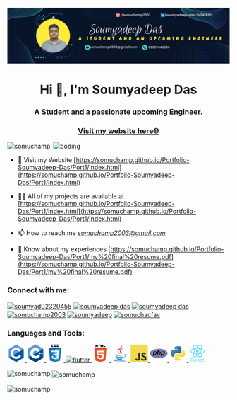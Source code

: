 ![logo](https://github.com/Somuchamp/Somuchamp/blob/main/somu.png)
<h1 align="center">Hi 👋, I'm Soumyadeep Das</h1>
<h3 align="center">A Student and a passionate upcoming Engineer.</h3>
<h3 align="center"><a href="[https://somuchamp.github.io/Portfolio-Soumyadeep-Das/Port1/index.html](https://somuchamp.github.io/Portfolio-Soumyadeep-Das/Port1/index.html](https://somuchamp.github.io/Portfolio-Soumyadeep-Das/Port1/index.html)">Visit my website here🌐</a></h3>
<img align="right" alt="coding" width="400" src="https://encrypted-tbn0.gstatic.com/images?q=tbn:ANd9GcTIrOCDpVQlw2KFpiitRJUJHN1rDRGRbNTk0Q&s">

<p align="left"> <img src="https://komarev.com/ghpvc/?username=somuchamp&label=Profile%20views&color=0e75b6&style=flat" alt="somuchamp" /> </p>

- 🔭 Visit my Website [https://somuchamp.github.io/Portfolio-Soumyadeep-Das/Port1/index.html](https://somuchamp.github.io/Portfolio-Soumyadeep-Das/Port1/index.html)

- 👨‍💻 All of my projects are available at [https://somuchamp.github.io/Portfolio-Soumyadeep-Das/Port1/index.html](https://somuchamp.github.io/Portfolio-Soumyadeep-Das/Port1/index.html)

- 📫 How to reach me *somuchamp2003@gmail.com*

- 📄 Know about my experiences [https://somuchamp.github.io/Portfolio-Soumyadeep-Das/Port1/my%20final%20resume.pdf](https://somuchamp.github.io/Portfolio-Soumyadeep-Das/Port1/my%20final%20resume.pdf)

<h3 align="left">Connect with me:</h3>
<p align="left">
<a href="https://twitter.com/soumyad02320455" target="blank"><img align="center" src="https://raw.githubusercontent.com/rahuldkjain/github-profile-readme-generator/master/src/images/icons/Social/twitter.svg" alt="soumyad02320455" height="30" width="40" /></a>
<a href="https://www.linkedin.com/in/soumyadeep-das-2a0419252/" target="blank"><img align="center" src="https://raw.githubusercontent.com/rahuldkjain/github-profile-readme-generator/master/src/images/icons/Social/linked-in-alt.svg" alt="soumyadeep das" height="30" width="40" /></a>
<a href="https://fb.com/soumyadeep das" target="blank"><img align="center" src="https://raw.githubusercontent.com/rahuldkjain/github-profile-readme-generator/master/src/images/icons/Social/facebook.svg" alt="soumyadeep das" height="30" width="40" /></a>
<a href="https://instagram.com/somuchamp2003" target="blank"><img align="center" src="https://raw.githubusercontent.com/rahuldkjain/github-profile-readme-generator/master/src/images/icons/Social/instagram.svg" alt="somuchamp2003" height="30" width="40" /></a>
<a href="https://www.codechef.com/users/soumyadeep" target="blank"><img align="center" src="https://cdn.jsdelivr.net/npm/simple-icons@3.1.0/icons/codechef.svg" alt="soumyadeep" height="30" width="40" /></a>
<a href="https://auth.geeksforgeeks.org/user/somuchacfav" target="blank"><img align="center" src="https://raw.githubusercontent.com/rahuldkjain/github-profile-readme-generator/master/src/images/icons/Social/geeks-for-geeks.svg" alt="somuchacfav" height="30" width="40" /></a>
</p>

<h3 align="left">Languages and Tools:</h3>
<p align="left"> <a href="https://www.cprogramming.com/" target="_blank" rel="noreferrer"> <img src="https://raw.githubusercontent.com/devicons/devicon/master/icons/c/c-original.svg" alt="c" width="40" height="40"/> </a> <a href="https://www.w3schools.com/cpp/" target="_blank" rel="noreferrer"> <img src="https://raw.githubusercontent.com/devicons/devicon/master/icons/cplusplus/cplusplus-original.svg" alt="cplusplus" width="40" height="40"/> </a> <a href="https://www.w3schools.com/css/" target="_blank" rel="noreferrer"> <img src="https://raw.githubusercontent.com/devicons/devicon/master/icons/css3/css3-original-wordmark.svg" alt="css3" width="40" height="40"/> </a> <a href="https://flutter.dev" target="_blank" rel="noreferrer"> <img src="https://www.vectorlogo.zone/logos/flutterio/flutterio-icon.svg" alt="flutter" width="40" height="40"/> </a> <a href="https://www.w3.org/html/" target="_blank" rel="noreferrer"> <img src="https://raw.githubusercontent.com/devicons/devicon/master/icons/html5/html5-original-wordmark.svg" alt="html5" width="40" height="40"/> </a> <a href="https://www.java.com" target="_blank" rel="noreferrer"> <img src="https://raw.githubusercontent.com/devicons/devicon/master/icons/java/java-original.svg" alt="java" width="40" height="40"/> </a> <a href="https://developer.mozilla.org/en-US/docs/Web/JavaScript" target="_blank" rel="noreferrer"> <img src="https://raw.githubusercontent.com/devicons/devicon/master/icons/javascript/javascript-original.svg" alt="javascript" width="40" height="40"/> </a> <a href="https://www.php.net" target="_blank" rel="noreferrer"> <img src="https://raw.githubusercontent.com/devicons/devicon/master/icons/php/php-original.svg" alt="php" width="40" height="40"/> </a> <a href="https://www.python.org" target="_blank" rel="noreferrer"> <img src="https://raw.githubusercontent.com/devicons/devicon/master/icons/python/python-original.svg" alt="python" width="40" height="40"/> </a> <a href="https://reactjs.org/" target="_blank" rel="noreferrer"> <img src="https://raw.githubusercontent.com/devicons/devicon/master/icons/react/react-original-wordmark.svg" alt="react" width="40" height="40"/> </a> </p>

<p><img align="left" src="https://github-readme-stats.vercel.app/api/top-langs?username=somuchamp&show_icons=true&locale=en&layout=compact" alt="somuchamp" /></p>

<p>&nbsp;<img align="center" src="https://github-readme-stats.vercel.app/api?username=somuchamp&show_icons=true&locale=en" alt="somuchamp" /></p>

<p><img align="center" src="https://github-readme-streak-stats.herokuapp.com/?user=somuchamp&" alt="somuchamp" /></p>
